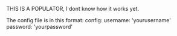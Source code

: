 THIS IS A POPULATOR, I dont know how it works yet.

The config file is in this format:
config:
  username: 'yourusername'
  password: 'yourpassword'
